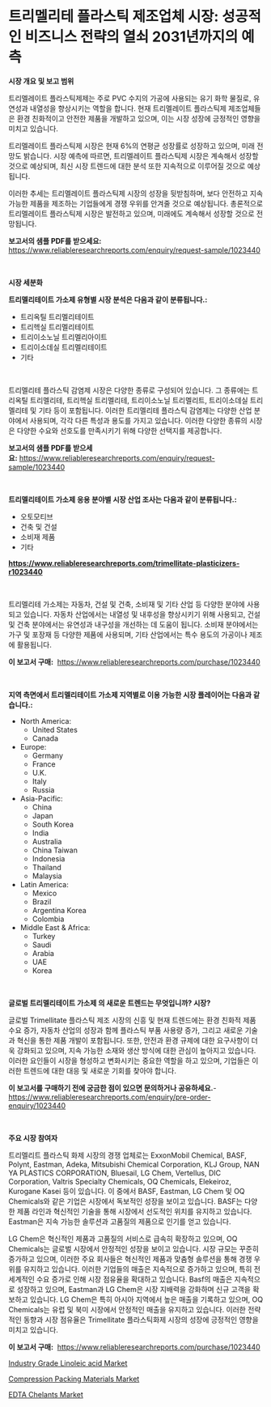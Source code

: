 <p><h1>트리멜리테 플라스틱 제조업체 시장: 성공적인 비즈니스 전략의 열쇠 2031년까지의 예측</h1></p><p><strong>시장 개요 및 보고 범위</strong></p>
<p><p>트리멜레이트 플라스틱제제는 주로 PVC 수지의 가공에 사용되는 유기 화학 물질로, 유연성과 내열성을 향상시키는 역할을 합니다. 현재 트리멜레이트 플라스틱제 제조업체들은 환경 친화적이고 안전한 제품을 개발하고 있으며, 이는 시장 성장에 긍정적인 영향을 미치고 있습니다. </p><p>트리멜레이트 플라스틱제 시장은 현재 6%의 연평균 성장률로 성장하고 있으며, 미래 전망도 밝습니다. 시장 예측에 따르면, 트리멜레이트 플라스틱제 시장은 계속해서 성장할 것으로 예상되며, 최신 시장 트렌드에 대한 분석 또한 지속적으로 이루어질 것으로 예상됩니다. </p><p>이러한 추세는 트리멜레이트 플라스틱제 시장의 성장을 뒷받침하며, 보다 안전하고 지속 가능한 제품을 제조하는 기업들에게 경쟁 우위를 안겨줄 것으로 예상됩니다. 총론적으로 트리멜레이트 플라스틱제 시장은 발전하고 있으며, 미래에도 계속해서 성장할 것으로 전망됩니다.</p></p>
<p><strong>보고서의 샘플 PDF를 받으세요:</strong> <a href="https://www.reliableresearchreports.com/enquiry/request-sample/1023440">https://www.reliableresearchreports.com/enquiry/request-sample/1023440</a></p>
<p>&nbsp;</p>
<p><strong>시장 세분화</strong></p>
<p><strong>트리멜리테이트 가소제 유형별 시장 분석은 다음과 같이 분류됩니다.:</strong></p>
<p><ul><li>트리옥틸 트리멜리테이트</li><li>트리헥실 트리멜리테이트</li><li>트리이소노닐 트리멜리아이트</li><li>트리이소데실 트리멜리테이트</li><li>기타</li></ul></p>
<p>&nbsp;</p>
<p><p>트리멜리테 플라스틱 감염제 시장은 다양한 종류로 구성되어 있습니다. 그 종류에는 트리옥틸 트리멜리테, 트리헥실 트리멜리테, 트리이소노닐 트리멜리트, 트리이소데실 트리멜리테 및 기타 등이 포함됩니다. 이러한 트리멜리테 플라스틱 감염제는 다양한 산업 분야에서 사용되며, 각각 다른 특성과 용도를 가지고 있습니다. 이러한 다양한 종류의 시장은 다양한 수요와 선호도를 만족시키기 위해 다양한 선택지를 제공합니다.</p></p>
<p><strong>보고서의 샘플 PDF를 받으세요:</strong>&nbsp;<a href="https://www.reliableresearchreports.com/enquiry/request-sample/1023440">https://www.reliableresearchreports.com/enquiry/request-sample/1023440</a></p>
<p>&nbsp;</p>
<p><strong> 트리멜리테이트 가소제 응용 분야별 시장 산업 조사는 다음과 같이 분류됩니다.:</strong></p>
<p><ul><li>오토모티브</li><li>건축 및 건설</li><li>소비재 제품</li><li>기타</li></ul></p>
<p><strong><a href="https://www.reliableresearchreports.com/trimellitate-plasticizers-r1023440">https://www.reliableresearchreports.com/trimellitate-plasticizers-r1023440</a></strong></p>
<p>&nbsp;</p>
<p><p>트리멜리테 가소제는 자동차, 건설 및 건축, 소비재 및 기타 산업 등 다양한 분야에 사용되고 있습니다. 자동차 산업에서는 내열성 및 내후성을 향상시키기 위해 사용되고, 건설 및 건축 분야에서는 유연성과 내구성을 개선하는 데 도움이 됩니다. 소비재 분야에서는 가구 및 포장재 등 다양한 제품에 사용되며, 기타 산업에서는 특수 용도의 가공이나 제조에 활용됩니다.</p></p>
<p><strong>이 보고서 구매:</strong>&nbsp; <a href="https://www.reliableresearchreports.com/purchase/1023440">https://www.reliableresearchreports.com/purchase/1023440</a></p>
<p>&nbsp;</p>
<p><strong>지역 측면에서 트리멜리테이트 가소제 지역별로 이용 가능한 시장 플레이어는 다음과 같습니다.:</strong></p>
<p><ul>
    <li>
        North America:
        <ul>
            <li>United States</li>
            <li>Canada</li>
        </ul>
    </li>
    <li>
        Europe:
        <ul>
            <li>Germany</li>
            <li>France</li>
            <li>U.K.</li>
            <li>Italy</li>
            <li>Russia</li>
        </ul>
    </li>
    <li>
        Asia-Pacific:
        <ul>
            <li>China</li>
            <li>Japan</li>
            <li>South Korea</li>
            <li>India</li>
            <li>Australia</li>
            <li>China Taiwan</li>
            <li>Indonesia</li>
            <li>Thailand</li>
            <li>Malaysia</li>
        </ul>
    </li>
    <li>
        Latin America:
        <ul>
            <li>Mexico</li>
            <li>Brazil</li>
            <li>Argentina Korea</li>
            <li>Colombia</li>
        </ul>
    </li>
    <li>
        Middle East & Africa:
        <ul>
            <li>Turkey</li>
            <li>Saudi</li>
            <li>Arabia</li>
            <li>UAE</li>
            <li>Korea</li>
        </ul>
    </li>
    </ul></p>
<p>&nbsp;</p>
<p><strong>글로벌 트리멜리테이트 가소제 의 새로운 트렌드는 무엇입니까? 시장?</strong></p>
<p><p>글로벌 Trimellitate 플라스틱 제조 시장의 신흥 및 현재 트렌드에는 환경 친화적 제품 수요 증가, 자동차 산업의 성장과 함께 플라스틱 부품 사용량 증가, 그리고 새로운 기술과 혁신을 통한 제품 개발이 포함됩니다. 또한, 안전과 환경 규제에 대한 요구사항이 더욱 강화되고 있으며, 지속 가능한 소재와 생산 방식에 대한 관심이 높아지고 있습니다. 이러한 요인들이 시장을 형성하고 변화시키는 중요한 역할을 하고 있으며, 기업들은 이러한 트렌드에 대한 대응 및 새로운 기회를 찾아야 합니다.</p></p>
<p><strong>이 보고서를 구매하기 전에 궁금한 점이 있으면 문의하거나 공유하세요.</strong>- <a href="https://www.reliableresearchreports.com/enquiry/pre-order-enquiry/1023440">https://www.reliableresearchreports.com/enquiry/pre-order-enquiry/1023440</a></p>
<p>&nbsp;</p>
<p><strong>주요 시장 참여자</strong></p>
<p><p>트리멜리트 플라스틱 화제 시장의 경쟁 업체로는 ExxonMobil Chemical, BASF, Polynt, Eastman, Adeka, Mitsubishi Chemical Corporation, KLJ Group, NAN YA PLASTICS CORPORATION, Bluesail, LG Chem, Vertellus, DIC Corporation, Valtris Specialty Chemicals, OQ Chemicals, Elekeiroz, Kurogane Kasei 등이 있습니다. 이 중에서 BASF, Eastman, LG Chem 및 OQ Chemicals와 같은 기업은 시장에서 독보적인 성장을 보이고 있습니다. BASF는 다양한 제품 라인과 혁신적인 기술을 통해 시장에서 선도적인 위치를 유지하고 있습니다. Eastman은 지속 가능한 솔루션과 고품질의 제품으로 인기를 얻고 있습니다.</p><p>LG Chem은 혁신적인 제품과 고품질의 서비스로 급속히 확장하고 있으며, OQ Chemicals는 글로벌 시장에서 안정적인 성장을 보이고 있습니다. 시장 규모는 꾸준히 증가하고 있으며, 이러한 주요 회사들은 혁신적인 제품과 맞춤형 솔루션을 통해 경쟁 우위를 유지하고 있습니다. 이러한 기업들의 매출은 지속적으로 증가하고 있으며, 특히 전 세계적인 수요 증가로 인해 시장 점유율을 확대하고 있습니다. Basf의 매출은 지속적으로 성장하고 있으며, Eastman과 LG Chem은 시장 지배력을 강화하며 신규 고객을 확보하고 있습니다. LG Chem은 특히 아시아 지역에서 높은 매출을 기록하고 있으며, OQ Chemicals는 유럽 및 북미 시장에서 안정적인 매출을 유지하고 있습니다. 이러한 전략적인 동향과 시장 점유율은 Trimellitate 플라스틱화제 시장의 성장에 긍정적인 영향을 미치고 있습니다.</p></p>
<p><strong>이 보고서 구매:</strong>&nbsp;&nbsp;<a href="https://www.reliableresearchreports.com/purchase/1023440">https://www.reliableresearchreports.com/purchase/1023440</a></p>
<p><p><a href="https://www.linkedin.com/pulse/industry-grade-linoleic-acid-market-growth-trends-covid-19-impact-jlx6e?trackingId=wSWElMAPNMP6ATsq6YR2Dg%3D%3D">Industry Grade Linoleic acid Market</a></p><p><a href="https://www.linkedin.com/pulse/compression-packing-materials-market-research-report-82kve?trackingId=v81mwuXWfGMxc751j0HVbQ%3D%3D">Compression Packing Materials Market</a></p><p><a href="https://www.linkedin.com/pulse/edta-chelants-market-offers-provide-insightful-data-time-period-hfgge?trackingId=Vde1CH9D80T9dv52mruaTw%3D%3D">EDTA Chelants Market</a></p></p>